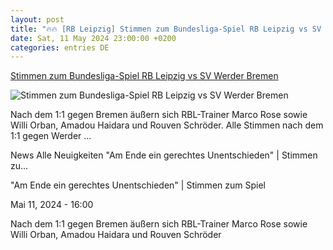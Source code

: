 ```yaml
---
layout: post
title: "🔥🔥 [RB Leipzig] Stimmen zum Bundesliga-Spiel RB Leipzig vs SV Werder Bremen"
date: Sat, 11 May 2024 23:00:00 +0200
categories: entries DE
---
```

[Stimmen zum Bundesliga-Spiel RB Leipzig vs SV Werder Bremen](https://rbleipzig.com/de/news/2023-2024/stimmen-zum-bundesliga-spiel-rb-leipzig-vs-sv-werder-bremen-am-11-mai-2024/)

![Stimmen zum Bundesliga-Spiel RB Leipzig vs SV Werder Bremen](https://rbleipzig.com/assets-local/images/open-graph/rbl_1200x630.jpg?v=14072021)

Nach dem 1:1 gegen Bremen äußern sich RBL-Trainer Marco Rose sowie Willi Orban, Amadou Haidara und Rouven Schröder. Alle Stimmen nach dem 1:1 gegen Werder ...

News Alle Neuigkeiten "Am Ende ein gerechtes Unentschieden" | Stimmen zu...

"Am Ende ein gerechtes Unentschieden" | Stimmen zum Spiel

Mai 11, 2024 - 16:00

Nach dem 1:1 gegen Bremen äußern sich RBL-Trainer Marco Rose sowie Willi Orban, Amadou Haidara und Rouven Schröder

